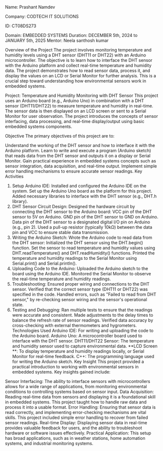 Name: Prashant Namdev

Company: CODTECH IT SOLUTIONS

ID: CT08DS273

Domain: EMBEDDED SYSTEMS
Duration:  DECEMBER 5th, 2024 to JANUARY 5th, 2025
Mentor: Neela santhosh kumar

Overview of the Project
The project involves monitoring temperature and humidity levels using a DHT sensor (DHT11 or DHT22) with an Arduino microcontroller. The objective is to learn how to interface the DHT sensor with the Arduino platform and collect real-time temperature and humidity data. The project demonstrates how to read sensor data, process it, and display the values on an LCD or Serial Monitor for further analysis. This is a crucial step toward understanding how environmental sensors work in embedded systems.

Project: Temperature and Humidity Monitoring with DHT Sensor
This project uses an Arduino board (e.g., Arduino Uno) in combination with a DHT sensor (DHT11/DHT22) to measure temperature and humidity in real-time. The sensor data is then displayed on an LCD screen or sent to a Serial Monitor for user observation. The project introduces the concepts of sensor interfacing, data processing, and real-time display/output using basic embedded systems components.

Objective
The primary objectives of this project are to:

Understand the working of the DHT sensor and how to interface it with the Arduino platform.
Learn to write and execute a program (Arduino sketch) that reads data from the DHT sensor and outputs it on a display or Serial Monitor.
Gain practical experience in embedded systems concepts such as sensor integration, data acquisition, and real-time output.
Implement simple error handling mechanisms to ensure accurate sensor readings.
Key Activities
1. Setup Arduino IDE:
Installed and configured the Arduino IDE on the system.
Set up the Arduino Uno board as the platform for this project.
Added necessary libraries to interface with the DHT sensor (e.g., DHT.h library).
2. DHT Sensor Circuit Design:
Designed the hardware circuit by connecting the DHT sensor to the Arduino board:
VCC pin of the DHT sensor to 5V on Arduino.
GND pin of the DHT sensor to GND on Arduino.
Data pin of the DHT sensor to a designated digital I/O pin on Arduino (e.g., pin 2).
Used a pull-up resistor (typically 10kΩ) between the data pin and VCC to ensure stable data transmission.
3. Writing the Arduino Sketch:
Wrote the Arduino code to read data from the DHT sensor:
Initialized the DHT sensor using the DHT.begin() function.
Set the sensor to read temperature and humidity values using DHT.readTemperature() and DHT.readHumidity() functions.
Printed the temperature and humidity readings to the Serial Monitor using Serial.print() and Serial.println().
4. Uploading Code to the Arduino:
Uploaded the Arduino sketch to the board using the Arduino IDE.
Monitored the Serial Monitor to observe the real-time temperature and humidity readings.
5. Troubleshooting:
Ensured proper wiring and connections to the DHT sensor.
Verified that the correct sensor type (DHT11 or DHT22) was specified in the code.
Handled errors, such as "Failed to read from DHT sensor," by re-checking sensor wiring and the sensor's operational state.
6. Testing and Debugging:
Ran multiple tests to ensure that the readings were accurate and consistent.
Made adjustments to the delay times to balance the refresh rate of sensor readings.
Verified data accuracy by cross-checking with external thermometers and hygrometers.
Technologies Used
Arduino IDE: For writing and uploading the code to the Arduino board.
Arduino Uno: A microcontroller board used to interface with the DHT sensor.
DHT11/DHT22 Sensor: The temperature and humidity sensor used to capture environmental data.
**LCD Screen **: To display temperature and humidity readings locally, or Serial Monitor for real-time feedback.
C++: The programming language used for writing the Arduino sketch.
Key Insight
This project provided a practical introduction to working with environmental sensors in embedded systems. Key insights gained include:

Sensor Interfacing: The ability to interface sensors with microcontrollers allows for a wide range of applications, from monitoring environmental conditions to controlling systems based on sensor input.
Data Acquisition: Reading real-time data from sensors and displaying it is a foundational skill in embedded systems. This project taught how to handle raw data and process it into a usable format.
Error Handling: Ensuring that sensor data is read correctly, and implementing error-checking mechanisms are vital skills. This project included simple error handling to recover from failed sensor readings.
Real-time Display: Displaying sensor data in real-time provides valuable feedback for users, and the ability to troubleshoot hardware or software issues effectively.
Practical Application: This setup has broad applications, such as in weather stations, home automation systems, and industrial monitoring systems.
